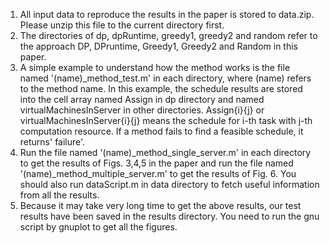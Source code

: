 1. All input data to reproduce the results in the paper is stored to data.zip. Please unzip this file to the current directory first.
2. The directories of dp, dpRuntime, greedy1, greedy2 and random refer to the approach DP, DPruntime, Greedy1, Greedy2 and Random in this paper. 
3. A simple example to understand how the method works is the file named '(name)_method_test.m' in each directory, where (name) refers to the method name. In this example, the schedule results are stored into the cell array named Assign in dp directory and named virtualMachinesInServer in other directories. Assign{i}{j} or virtualMachinesInServer{i}{j} means the schedule for i-th task with j-th computation resource. If a method fails to find a feasible schedule, it returns' failure'. 
4. Run the file named '(name)_method_single_server.m' in each directory to get the results of Figs. 3,4,5 in the paper and run the file named '(name)_method_multiple_server.m' to get the results of Fig. 6. You should also run dataScript.m in data directory to fetch useful information from all the results. 
6. Because it may take very long time to get the above results, our test results have been saved in the results directory. You need to run the gnu script by gnuplot to get all the figures. 

